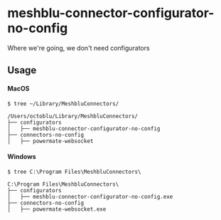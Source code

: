 # meshblu-connector-configurator-no-config
Where we're going, we don't need configurators

## Usage

#### MacOS
```
$ tree ~/Library/MeshbluConnectors/

/Users/octoblu/Library/MeshbluConnectors/
├── configurators
│   ├── meshblu-connector-configurator-no-config
├── connectors-no-config
│   ├── powermate-websocket
```

#### Windows
```
$ tree C:\Program Files\MeshbluConnectors\

C:\Program Files\MeshbluConnectors\
├── configurators
│   ├── meshblu-connector-configurator-no-config.exe
├── connectors-no-config
│   ├── powermate-websocket.exe
```
